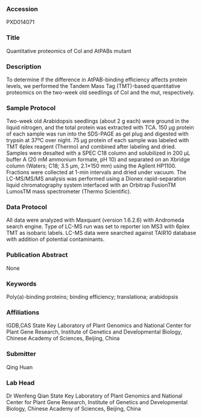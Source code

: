 ### Accession
PXD014071

### Title
Quantitative proteomics of Col and AtPABs mutant

### Description
To determine if the difference in AtPAB-binding efficiency affects protein levels, we performed the Tandem Mass Tag (TMT)-based quantitative proteomics on the two-week old seedlings of Col and the mut, respectively.

### Sample Protocol
Two-week old Arabidopsis seedlings (about 2 g each) were ground in the liquid nitrogen, and the total protein was extracted with TCA. 150 µg protein of each sample was run into the SDS-PAGE as gel plug and digested with trypsin at 37ºC over night. 75 µg protein of each sample was labeled with TMT 6plex reagent (Thermo) and combined after labeling and dried.      Samples were desalted with a SPEC C18 column and solubilized in 200 µL buffer A (20 mM ammonium formate, pH 10) and separated on an Xbridge column (Waters; C18; 3.5 µm, 2.1×150 mm) using the Agilent HP1100. Fractions were collected at 1-min intervals and dried under vacuum. The LC-MS/MS/MS analysis was performed using a Dionex rapid-separation liquid chromatography system interfaced with an Orbitrap FusionTM LumosTM mass spectrometer (Thermo Scientific).

### Data Protocol
All data were analyzed with Maxquant (version 1.6.2.6) with Andromeda search engine. Type of LC-MS run was set to reporter ion MS3 with 6plex TMT as isobaric labels. LC-MS data were searched against TAIR10 database with addition of potential contaminants.

### Publication Abstract
None

### Keywords
Poly(a)-binding proteins; binding efficiency; translationa; arabidopsis

### Affiliations
IGDB,CAS
State Key Laboratory of Plant Genomics and National Center for Plant Gene Research, Institute of Genetics and Developmental Biology, Chinese Academy of Sciences, Beijing, China

### Submitter
Qing Huan

### Lab Head
Dr Wenfeng Qian
State Key Laboratory of Plant Genomics and National Center for Plant Gene Research, Institute of Genetics and Developmental Biology, Chinese Academy of Sciences, Beijing, China


